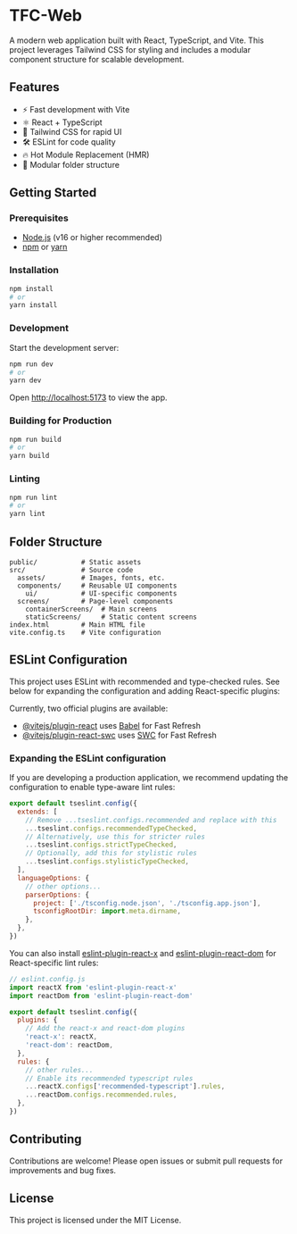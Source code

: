 # TFC-Web

A modern web application built with React, TypeScript, and Vite. This project leverages Tailwind CSS for styling and includes a modular component structure for scalable development.

## Features
- ⚡ Fast development with Vite
- ⚛️ React + TypeScript
- 🎨 Tailwind CSS for rapid UI
- 🛠️ ESLint for code quality
- 🔥 Hot Module Replacement (HMR)
- 📁 Modular folder structure

## Getting Started

### Prerequisites
- [Node.js](https://nodejs.org/) (v16 or higher recommended)
- [npm](https://www.npmjs.com/) or [yarn](https://yarnpkg.com/)

### Installation

```bash
npm install
# or
yarn install
```

### Development

Start the development server:

```bash
npm run dev
# or
yarn dev
```

Open [http://localhost:5173](http://localhost:5173) to view the app.

### Building for Production

```bash
npm run build
# or
yarn build
```

### Linting

```bash
npm run lint
# or
yarn lint
```

## Folder Structure

```
public/           # Static assets
src/              # Source code
  assets/         # Images, fonts, etc.
  components/     # Reusable UI components
    ui/           # UI-specific components
  screens/        # Page-level components
    containerScreens/  # Main screens
    staticScreens/     # Static content screens
index.html        # Main HTML file
vite.config.ts    # Vite configuration
```

## ESLint Configuration

This project uses ESLint with recommended and type-checked rules. See below for expanding the configuration and adding React-specific plugins:

Currently, two official plugins are available:

- [@vitejs/plugin-react](https://github.com/vitejs/vite-plugin-react/blob/main/packages/plugin-react) uses [Babel](https://babeljs.io/) for Fast Refresh
- [@vitejs/plugin-react-swc](https://github.com/vitejs/vite-plugin-react/blob/main/packages/plugin-react-swc) uses [SWC](https://swc.rs/) for Fast Refresh

### Expanding the ESLint configuration

If you are developing a production application, we recommend updating the configuration to enable type-aware lint rules:

```js
export default tseslint.config({
  extends: [
    // Remove ...tseslint.configs.recommended and replace with this
    ...tseslint.configs.recommendedTypeChecked,
    // Alternatively, use this for stricter rules
    ...tseslint.configs.strictTypeChecked,
    // Optionally, add this for stylistic rules
    ...tseslint.configs.stylisticTypeChecked,
  ],
  languageOptions: {
    // other options...
    parserOptions: {
      project: ['./tsconfig.node.json', './tsconfig.app.json'],
      tsconfigRootDir: import.meta.dirname,
    },
  },
})
```

You can also install [eslint-plugin-react-x](https://github.com/Rel1cx/eslint-react/tree/main/packages/plugins/eslint-plugin-react-x) and [eslint-plugin-react-dom](https://github.com/Rel1cx/eslint-react/tree/main/packages/plugins/eslint-plugin-react-dom) for React-specific lint rules:

```js
// eslint.config.js
import reactX from 'eslint-plugin-react-x'
import reactDom from 'eslint-plugin-react-dom'

export default tseslint.config({
  plugins: {
    // Add the react-x and react-dom plugins
    'react-x': reactX,
    'react-dom': reactDom,
  },
  rules: {
    // other rules...
    // Enable its recommended typescript rules
    ...reactX.configs['recommended-typescript'].rules,
    ...reactDom.configs.recommended.rules,
  },
})
```

## Contributing

Contributions are welcome! Please open issues or submit pull requests for improvements and bug fixes.

## License

This project is licensed under the MIT License.